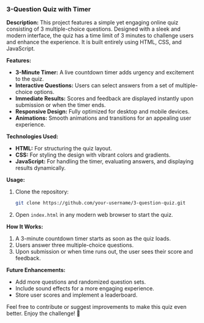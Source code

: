 ### 3-Question Quiz with Timer

**Description:**
This project features a simple yet engaging online quiz consisting of 3 multiple-choice questions. Designed with a sleek and modern interface, the quiz has a time limit of 3 minutes to challenge users and enhance the experience. It is built entirely using HTML, CSS, and JavaScript.

**Features:**
- **3-Minute Timer:** A live countdown timer adds urgency and excitement to the quiz.
- **Interactive Questions:** Users can select answers from a set of multiple-choice options.
- **Immediate Results:** Scores and feedback are displayed instantly upon submission or when the timer ends.
- **Responsive Design:** Fully optimized for desktop and mobile devices.
- **Animations:** Smooth animations and transitions for an appealing user experience.

**Technologies Used:**
- **HTML:** For structuring the quiz layout.
- **CSS:** For styling the design with vibrant colors and gradients.
- **JavaScript:** For handling the timer, evaluating answers, and displaying results dynamically.

**Usage:**
1. Clone the repository:
   ```bash
   git clone https://github.com/your-username/3-question-quiz.git
   ```
2. Open `index.html` in any modern web browser to start the quiz.

**How It Works:**
1. A 3-minute countdown timer starts as soon as the quiz loads.
2. Users answer three multiple-choice questions.
3. Upon submission or when time runs out, the user sees their score and feedback.

**Future Enhancements:**
- Add more questions and randomized question sets.
- Include sound effects for a more engaging experience.
- Store user scores and implement a leaderboard.

Feel free to contribute or suggest improvements to make this quiz even better. Enjoy the challenge! 🎯
